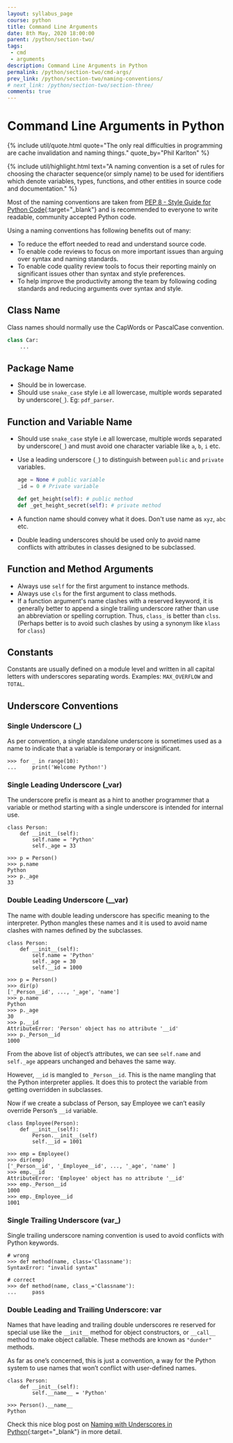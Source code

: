 ```yaml
---
layout: syllabus_page
course: python
title: Command Line Arguments
date: 8th May, 2020 18:00:00
parent: /python/section-two/
tags:
 - cmd
 - arguments
description: Command Line Arguments in Python
permalink: /python/section-two/cmd-args/
prev_link: /python/section-two/naming-conventions/
# next_link: /python/section-two/section-three/
comments: true
---
```



# Command Line Arguments in Python

{% include util/quote.html
    quote="The only real difficulties in programming are cache invalidation and naming things."
    quote_by="Phil Karlton"
%}

{% include util/highlight.html
    text="A naming convention is a set of rules for choosing the character sequence(or simply name) to be used for
          identifiers which denote variables, types, functions, and other entities in source code and documentation."
%}

Most of the naming conventions are taken from [PEP 8 - Style Guide for Python Code](https://www.python.org/dev/peps/pep-0008/){:target="_blank"} and is recommended to everyone to write readable, community accepted Python code.

Using a naming conventions has following benefits out of many:

- To reduce the effort needed to read and understand source code.
- To enable code reviews to focus on more important issues than arguing over syntax and naming standards.
- To enable code quality review tools to focus their reporting mainly on significant issues other than syntax
  and style preferences.
- To help improve the productivity among the team by following coding standards and reducing arguments over
  syntax and style.

## Class Name

Class names should normally use the CapWords or PascalCase convention.

```python
class Car:
    ...
```

## Package Name

- Should be in lowercase.
- Should use `snake_case` style i.e all lowercase, multiple words separated by underscore(`_`). Eg: `pdf_parser`.

## Function and Variable Name

- Should use `snake_case` style i.e all lowercase, multiple words separated by underscore(`_`) and must avoid one
  character variable like `a`, `b`, `i` etc.
- Use a leading underscore (`_`) to distinguish between `public` and `private` variables.

  ```python
  age = None # public variable
  _id = 0 # Private variable

  def get_height(self): # public method
  def _get_height_secret(self): # private method
  ```

- A function name should convey what it does. Don't use name as `xyz`, `abc` etc.

- Double leading underscores should be used only to avoid name conflicts with attributes in classes designed to be
  subclassed.

## Function and Method Arguments

- Always use `self` for the first argument to instance methods.
- Always use `cls` for the first argument to class methods.
- If a function argument's name clashes with a reserved keyword, it is generally better to append a single trailing
  underscore rather than use an abbreviation or spelling corruption. Thus, `class_` is better than `clss`. (Perhaps
  better is to avoid such clashes by using a synonym like `klass` for `class`)

## Constants

Constants are usually defined on a module level and written in all capital letters with underscores separating
words. Examples: `MAX_OVERFLOW` and `TOTAL`.

## Underscore Conventions

### Single Underscore (_)

As per convention, a single standalone underscore is sometimes used as a name to indicate that a variable is
temporary or insignificant.

```shell
>>> for _ in range(10):
...     print('Welcome Python!')
```

### Single Leading Underscore (_var)

The underscore prefix is meant as a hint to another programmer that a variable or method starting with a single
underscore is intended for internal use.

```shell
class Person:
    def __init__(self):
        self.name = 'Python'
        self._age = 33

>>> p = Person()
>>> p.name
Python
>>> p._age
33
```

### Double Leading Underscore (__var)

The name with double leading underscore has specific meaning to the interpreter. Python mangles these names and it
is used to avoid name clashes with names defined by the subclasses.

```shell
class Person:
    def __init__(self):
        self.name = 'Python'
        self._age = 30
        self.__id = 1000

>>> p = Person()
>>> dir(p)
['_Person__id', ..., '_age', 'name']
>>> p.name
Python
>>> p._age
30
>>> p.__id
AttributeError: 'Person' object has no attribute '__id'
>>> p._Person__id
1000
```

From the above list of object’s attributes, we can see `self.name` and `self._age` appears unchanged and behaves the
same way.

However, `__id` is mangled to `_Person__id`. This is the name mangling that the Python interpreter applies. It does this to protect the variable from getting overridden in subclasses.

Now if we create a subclass of Person, say Employee we can’t easily override Person’s `__id` variable.

```shell
class Employee(Person):
    def __init__(self):
        Person.__init__(self)
        self.__id = 1001

>>> emp = Employee()
>>> dir(emp)
['_Person__id', '_Employee__id', ..., '_age', 'name' ]
>>> emp.__id
AttributeError: 'Employee' object has no attribute '__id'
>>> emp._Person__id
1000
>>> emp._Employee__id
1001
```

### Single Trailing Underscore (var_)

Single trailing underscore naming convention is used to avoid conflicts with Python keywords.

```shell
# wrong
>>> def method(name, class='Classname'):
SyntaxError: "invalid syntax"

# correct
>>> def method(name, class_='Classname'):
...     pass
```

### Double Leading and Trailing Underscore: __var__

Names that have leading and trailing double underscores re reserved for special use like the `__init__`
method for object constructors, or `__call__` method to make object callable. These methods are known as `"dunder"`
methods.

As far as one’s concerned, this is just a convention, a way for the Python system to use names that won’t conflict
with user-defined names.

```shell
class Person:
    def __init__(self):
        self.__name__ = 'Python'

>>> Person().__name__
Python
```

Check this nice blog post on [Naming with Underscores in Python](https://medium.com/python-features/naming-conventions-with-underscores-in-python-791251ac7097){:target="_blank"} in more detail.
